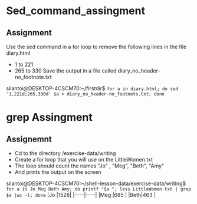 # Sed_command_assingment
## Assignment

Use the sed command in a for loop to remove the following lines in the file diary.html
 - 1 to 221
 - 265 to 330
Save the output in a file called diary_no_header-no_footnote.txt

silantoi@DESKTOP-4CSCM70:~/firstdir$ `for a in diary.html; do sed '1,221d;265,330d' $a > diary_no_header-no_footnote.txt; done`

# grep Assingment
## Assignemnt

 - Cd to the directory /exercise-data/writing
 - Create a for loop that you will use on the LittleWomen.txt
 - The loop should count the names "Jo" , "Meg", "Beth", "Amy"
 - And prints the output on the screen

silantoi@DESKTOP-4CSCM70:~/shell-lesson-data/exercise-data/writing$ `for a in Jo Meg Beth Amy; do printf "$a "; less LittleWomen.txt | grep $a |wc -l; done`
|Jo  |1528|
|----|----|
|Meg |685 |
|Beth|463 |

